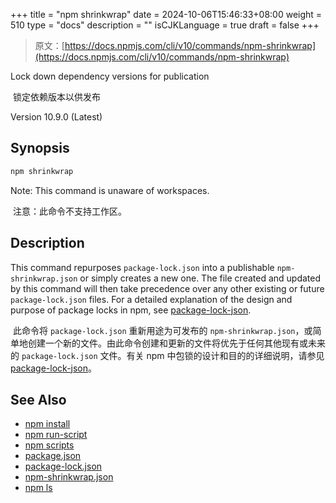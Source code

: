 +++
title = "npm shrinkwrap"
date = 2024-10-06T15:46:33+08:00
weight = 510
type = "docs"
description = ""
isCJKLanguage = true
draft = false
+++

> 原文：[https://docs.npmjs.com/cli/v10/commands/npm-shrinkwrap](https://docs.npmjs.com/cli/v10/commands/npm-shrinkwrap)

Lock down dependency versions for publication

​	锁定依赖版本以供发布

Version 10.9.0 (Latest)

## Synopsis



```bash
npm shrinkwrap
```

Note: This command is unaware of workspaces.

​	注意：此命令不支持工作区。

## Description

This command repurposes `package-lock.json` into a publishable `npm-shrinkwrap.json` or simply creates a new one. The file created and updated by this command will then take precedence over any other existing or future `package-lock.json` files. For a detailed explanation of the design and purpose of package locks in npm, see [package-lock-json](https://docs.npmjs.com/cli/v10/configuring-npm/package-lock-json).

​	此命令将 `package-lock.json` 重新用途为可发布的 `npm-shrinkwrap.json`，或简单地创建一个新的文件。由此命令创建和更新的文件将优先于任何其他现有或未来的 `package-lock.json` 文件。有关 npm 中包锁的设计和目的的详细说明，请参见 [package-lock-json](https://docs.npmjs.com/cli/v10/configuring-npm/package-lock-json)。

## See Also

- [npm install](https://docs.npmjs.com/cli/v10/commands/npm-install)
- [npm run-script](https://docs.npmjs.com/cli/v10/commands/npm-run-script)
- [npm scripts](https://docs.npmjs.com/cli/v10/using-npm/scripts)
- [package.json](https://docs.npmjs.com/cli/v10/configuring-npm/package-json)
- [package-lock.json](https://docs.npmjs.com/cli/v10/configuring-npm/package-lock-json)
- [npm-shrinkwrap.json](https://docs.npmjs.com/cli/v10/configuring-npm/npm-shrinkwrap-json)
- [npm ls](https://docs.npmjs.com/cli/v10/commands/npm-ls)